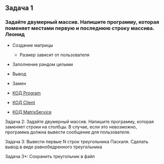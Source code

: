 ## Задача 1

### Задайте двумерный массив. Напишите программу, которая поменяет местами первую и последнюю строку массива. Леонид

- Создание матрицы
  - Размер зависит от пользователя
- Заполнение рандом целыми
- Вывод
- Замен

- [КОД Program](example001/Program.cs)
- [КОД Client](example001/Client.cs)
- [КОД MatrixService](example001/MatrixService.cs)


Задача 2: Задайте двумерный массив. Напишите программу, которая заменяет строки на столбцы. В случае, если это невозможно, программа должна вывести сообщение для пользователя.

Задача 3: Вывести первые N строк треугольника Паскаля. Сделать вывод в виде равнобедренного треугольника

Задача 3*: Сохранить треугольник в файл
